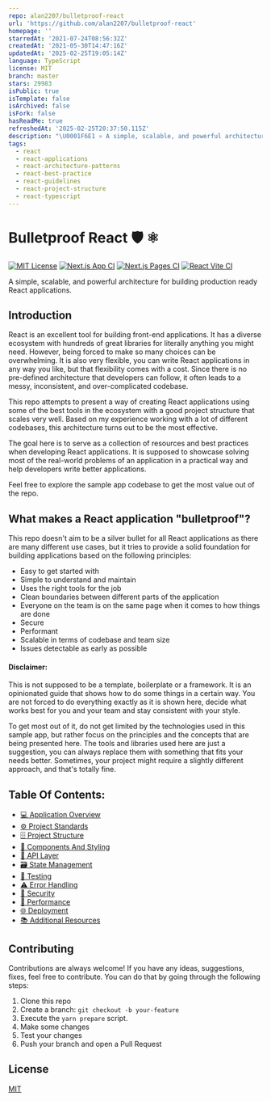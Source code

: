 ```yaml
---
repo: alan2207/bulletproof-react
url: 'https://github.com/alan2207/bulletproof-react'
homepage: ''
starredAt: '2021-07-24T08:56:32Z'
createdAt: '2021-05-30T14:47:16Z'
updatedAt: '2025-02-25T19:05:14Z'
language: TypeScript
license: MIT
branch: master
stars: 29983
isPublic: true
isTemplate: false
isArchived: false
isFork: false
hasReadMe: true
refreshedAt: '2025-02-25T20:37:50.115Z'
description: "\U0001F6E1️ ⚛️ A simple, scalable, and powerful architecture for building production ready React applications. "
tags:
  - react
  - react-applications
  - react-architecture-patterns
  - react-best-practice
  - react-guidelines
  - react-project-structure
  - react-typescript
---
```


# Bulletproof React 🛡️ ⚛️

[![MIT License](https://img.shields.io/github/license/alan2207/bulletproof-react)](https://github.com/alan2207/bulletproof-react/blob/master/LICENSE)
[![Next.js App CI](https://github.com/alan2207/bulletproof-react/actions/workflows/nextjs-app-ci.yml/badge.svg)](https://github.com/alan2207/bulletproof-react/actions/workflows/nextjs-app-ci.yml)
[![Next.js Pages CI](https://github.com/alan2207/bulletproof-react/actions/workflows/nextjs-pages-ci.yml/badge.svg)](https://github.com/alan2207/bulletproof-react/actions/workflows/nextjs-pages-ci.yml)
[![React Vite CI](https://github.com/alan2207/bulletproof-react/actions/workflows/react-vite-ci.yml/badge.svg)](https://github.com/alan2207/bulletproof-react/actions/workflows/react-vite-ci.yml)

A simple, scalable, and powerful architecture for building production ready React applications.

## Introduction

React is an excellent tool for building front-end applications. It has a diverse ecosystem with hundreds of great libraries for literally anything you might need. However, being forced to make so many choices can be overwhelming. It is also very flexible, you can write React applications in any way you like, but that flexibility comes with a cost. Since there is no pre-defined architecture that developers can follow, it often leads to a messy, inconsistent, and over-complicated codebase.

This repo attempts to present a way of creating React applications using some of the best tools in the ecosystem with a good project structure that scales very well. Based on my experience working with a lot of different codebases, this architecture turns out to be the most effective.

The goal here is to serve as a collection of resources and best practices when developing React applications. It is supposed to showcase solving most of the real-world problems of an application in a practical way and help developers write better applications.

Feel free to explore the sample app codebase to get the most value out of the repo.

## What makes a React application "bulletproof"?

This repo doesn't aim to be a silver bullet for all React applications as there are many different use cases, but it tries to provide a solid foundation for building applications based on the following principles:

- Easy to get started with
- Simple to understand and maintain
- Uses the right tools for the job
- Clean boundaries between different parts of the application
- Everyone on the team is on the same page when it comes to how things are done
- Secure
- Performant
- Scalable in terms of codebase and team size
- Issues detectable as early as possible

#### Disclaimer:

This is not supposed to be a template, boilerplate or a framework. It is an opinionated guide that shows how to do some things in a certain way. You are not forced to do everything exactly as it is shown here, decide what works best for you and your team and stay consistent with your style.

To get most out of it, do not get limited by the technologies used in this sample app, but rather focus on the principles and the concepts that are being presented here. The tools and libraries used here are just a suggestion, you can always replace them with something that fits your needs better. Sometimes, your project might require a slightly different approach, and that's totally fine.

## Table Of Contents:

- [💻 Application Overview](docs/application-overview.md)
- [⚙️ Project Standards](docs/project-standards.md)
- [🗄️ Project Structure](docs/project-structure.md)
- [🧱 Components And Styling](docs/components-and-styling.md)
- [📡 API Layer](docs/api-layer.md)
- [🗃️ State Management](docs/state-management.md)
- [🧪 Testing](docs/testing.md)
- [⚠️ Error Handling](docs/error-handling.md)
- [🔐 Security](docs/security.md)
- [🚄 Performance](docs/performance.md)
- [🌐 Deployment](docs/deployment.md)
- [📚 Additional Resources](docs/additional-resources.md)

## Contributing

Contributions are always welcome! If you have any ideas, suggestions, fixes, feel free to contribute. You can do that by going through the following steps:

1. Clone this repo
2. Create a branch: `git checkout -b your-feature`
3. Execute the `yarn prepare` script.
4. Make some changes
5. Test your changes
6. Push your branch and open a Pull Request

## License

[MIT](/LICENSE)
